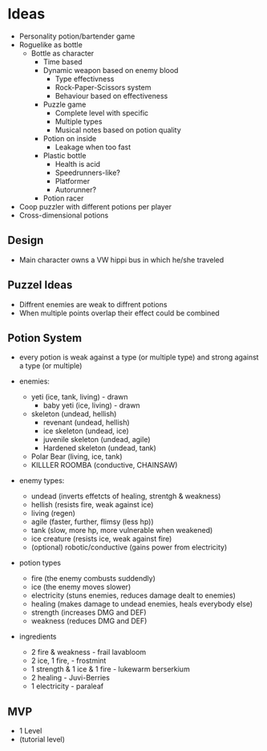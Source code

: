 # Ideas

- Personality potion/bartender game
- Roguelike as bottle
  - Bottle as character
    - Time based
    - Dynamic weapon based on enemy blood
      - Type effectivness
      - Rock-Paper-Scissors system
      - Behaviour based on effectiveness
    - Puzzle game
      - Complete level with specific
      - Multiple types
      - Musical notes based on potion quality
    - Potion on inside
      - Leakage when too fast
    - Plastic bottle
      - Health is acid
      - Speedrunners-like?
      - Platformer
      - Autorunner?
    - Potion racer
- Coop puzzler with different potions per player
- Cross-dimensional potions


## Design
- Main character owns a VW hippi bus in which he/she traveled 


## Puzzel Ideas
- Diffrent enemies are weak to diffrent potions
- When multiple points overlap their effect could be combined

## Potion System
- every potion is weak against a type (or multiple type) and strong against a type (or multiple)
- enemies:
  - yeti (ice, tank, living) - drawn
    - baby yeti (ice, living) - drawn
  - skeleton (undead, hellish)
    - revenant (undead, hellish)
    - ice skeleton (undead, ice)
    - juvenile skeleton (undead, agile)
    - Hardened skeleton (undead, tank)
  - Polar Bear (living, ice, tank)
  - KILLLER ROOMBA (conductive, CHAINSAW)
- enemy types:
  - undead (inverts effetcts of healing, strentgh & weakness)
  - hellish (resists fire, weak against ice)
  - living (regen)
  - agile (faster, further, flimsy (less hp))
  - tank (slow, more hp, more vulnerable when weakened)
  - ice creature (resists ice, weak against fire)
  - (optional) robotic/conductive (gains power from electricity)
- potion types
  - fire (the enemy combusts suddendly)
  - ice (the enemy moves slower)
  - electricity (stuns enemies, reduces damage dealt to enemies)
  - healing (makes damage to undead enemies, heals everybody else)
  - strength (increases DMG and DEF)
  - weakness (reduces DMG and DEF)

- ingredients
  - 2 fire & weakness - frail lavabloom
  - 2 ice, 1 fire,  - frostmint
  - 1 strength & 1 ice & 1 fire - lukewarm berserkium
  - 2 healing - Juvi-Berries
  - 1 electricity - paraleaf

## MVP
- 1 Level
- (tutorial level)